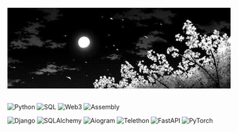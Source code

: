 ![Header](https://github.com/Ekzime/Ekzime/blob/main/assets/7ebfa6019cd7901d143aac632467e7a7.jpg)

## 
<!-- LANGUAGES -->
![Python](https://img.shields.io/badge/_-Python-black?style=for-the-badge&logo=python&labelColor=3776AB&logoColor=white)
![SQL](https://img.shields.io/badge/_-SQL-black?style=for-the-badge&logo=mysql&labelColor=4479A1&logoColor=white)
![Web3](https://img.shields.io/badge/_-Web3-black?style=for-the-badge&logo=ethereum&labelColor=627EEA&logoColor=white)
![Assembly](https://img.shields.io/badge/_-Assembly-black?style=for-the-badge&logo=assemblyscript&labelColor=007AAC&logoColor=white)

<!-- FRAMEWORKS -->
![Django](https://img.shields.io/badge/_-Django-black?style=for-the-badge&logo=django&labelColor=092E20&logoColor=white)
![SQLAlchemy](https://img.shields.io/badge/_-SQLAlchemy-black?style=for-the-badge&logo=sqlalchemy&labelColor=CA4245&logoColor=white)
![Aiogram](https://img.shields.io/badge/_-Aiogram-black?style=for-the-badge&logo=telegram&labelColor=0088cc&logoColor=white)
![Telethon](https://img.shields.io/badge/_-Telethon-black?style=for-the-badge&logo=telegram&labelColor=2CA5E0&logoColor=white)
![FastAPI](https://img.shields.io/badge/_-FastAPI-black?style=for-the-badge&logo=fastapi&labelColor=20232A&logoColor=white)
![PyTorch](https://img.shields.io/badge/_-PyTorch-black?style=for-the-badge&logo=pytorch&labelColor=EE4C2C&logoColor=white)


